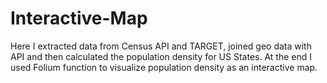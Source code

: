 # Interactive-Map
Here I extracted data from Census API and TARGET, joined geo data with API and then calculated the population density for US States. At the end I used Folium function to visualize population density as an interactive map. 

